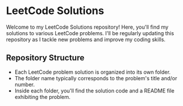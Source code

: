# LeetCode Solutions

Welcome to my LeetCode Solutions repository! Here, you'll find my solutions to various LeetCode problems. I'll be regularly updating this repository as I tackle new problems and improve my coding skills.


## Repository Structure

- Each LeetCode problem solution is organized into its own folder.
- The folder name typically corresponds to the problem's title and/or number.
- Inside each folder, you'll find the solution code and a README file exhibiting the problem.
